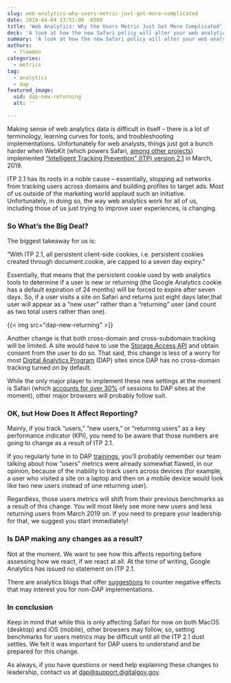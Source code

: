 ```yaml
---
slug: web-analytics-why-users-metric-just-got-more-complicated
date: 2019-04-04 13:51:00 -0500
title: 'Web Analytics: Why the Users Metric Just Got More Complicated'
deck: 'A look at how the new Safari policy will alter your web analytics benchmarks.'
summary: 'A look at how the new Safari policy will alter your web analytics benchmarks.'
authors:
  - tlowden
categories:
  - metrics
tag:
  - analytics
  - dap
featured_image:
  uid: dap-new-returning
  alt: ''

---
```


Making sense of web analytics data is difficult in itself – there is a lot of terminology, learning curves for tools, and troubleshooting implementations. Unfortunately for web analysts, things just got a bunch harder when WebKit (which powers Safari, [among other projects](https://en.wikipedia.org/wiki/WebKit)) implemented [“Intelligent Tracking Prevention” (ITP) version 2.1](https://webkit.org/blog/8613/intelligent-tracking-prevention-2-1/) in March, 2019.

ITP 2.1 has its roots in a noble cause – essentially, stopping ad networks from tracking users across domains and building profiles to target ads. Most of us outside of the marketing world applaud such an initiative. Unfortunately, in doing so, the way web analytics work for all of us, including those of us just trying to improve user experiences, is changing.

### So What’s the Big Deal?

The biggest takeaway for us is:

“With ITP 2.1, all persistent client-side cookies, i.e. persistent cookies created through document.cookie, are capped to a seven day expiry.”

Essentially, that means that the persistent cookie used by web analytics tools to determine if a user is new or returning (the Google Analytics cookie has a default expiration of 24 months) will be forced to expire after seven days. So, if a user visits a site on Safari and returns just eight days later,that user will appear as a “new user” rather than a “returning” user (and count as two total users rather than one).

{{< img src="dap-new-returning" >}}

Another change is that both cross-domain and cross-subdomain tracking will be limited. A site would have to use the [Storage Access API](https://webkit.org/blog/8124/introducing-storage-access-api/) and obtain consent from the user to do so. That said, this change is less of a worry for most [Digital Analytics Program](https://digital.gov/dap/) (DAP) sites since DAP has no cross-domain tracking turned on by default.

While the only major player to implement these new settings at the moment is Safari (which [accounts for over 30%](https://analytics.usa.gov/) of sessions to DAP sites at the moment), other major browsers will probably follow suit.

### OK, but How Does It Affect Reporting?

Mainly, if you track “users,” “new users,” or “returning users” as a key performance indicator (KPI), you need to be aware that those numbers are going to change as a result of ITP 2.1.

If you regularly tune in to DAP [trainings](https://www.youtube.com/playlist?list=PLd9b-GuOJ3nFwlyvLFUtmDpYFKezhot8P), you’ll probably remember our team talking about how “users” metrics were already somewhat flawed, in our opinion, because of the inability to track users across devices (for example, a user who visited a site on a laptop and then on a mobile device would look like two new users instead of one returning user).

Regardless, those users metrics will shift from their previous benchmarks as a result of this change. You will most likely see more new users and less returning users from March 2019 on. If you need to prepare your leadership for that, we suggest you start immediately!

### Is DAP making any changes as a result?

Not at the moment. We want to see how this affects reporting before assessing how we react, if we react at all. At the time of writing, Google Analytics has issued no statement on ITP 2.1.

There are analytics blogs that offer [suggestions](https://www.simoahava.com/analytics/itp-2-1-and-web-analytics/) to counter negative effects that may interest you for non-DAP implementations. 

### In conclusion

Keep in mind that while this is only affecting Safari for now on both MacOS (desktop) and iOS (mobile), other browsers may follow, so, setting benchmarks for users metrics may be difficult until all the ITP 2.1 dust settles. We felt it was important for DAP users to understand and be prepared for this change.

As always, if you have questions or need help explaining these changes to leadership, contact us at [dap@support.digitalgov.gov](mailto:dap@support.digitalgov.gov).

